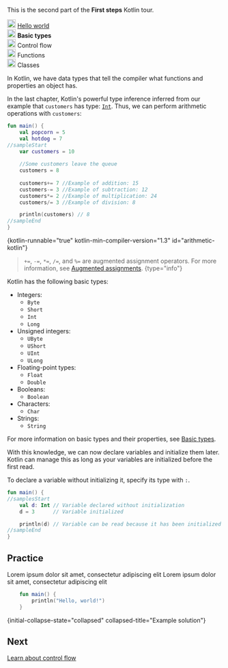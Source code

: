 [//]: # (title: Basic types)

<microformat>
    <p>This is the second part of the <strong>First steps</strong> Kotlin tour.</p>
    <p><img src="icon-1-done.svg" width="20" alt="First step"/> <a href="kotlin-tour-hello-world.md">Hello world</a><br/><img src="icon-2.svg" width="20" alt="Second step"/> <strong>Basic types</strong><br/><img src="icon-3-todo.svg" width="20" alt="Third step"/> Control flow<br/><img src="icon-4-todo.svg" width="20" alt="Fourth step"/> Functions<br/><img src="icon-5-todo.svg" width="20" alt="Fifth step"/> Classes</p>
</microformat>

In Kotlin, we have data types that tell the compiler what functions and properties an object has.

In the last chapter, Kotlin's powerful type inference inferred from our example that `customers` has type: [`Int`](https://kotlinlang.org/api/latest/jvm/stdlib/kotlin/-int/).
Thus, we can perform arithmetic operations with `customers`:

```kotlin
fun main() {
    val popcorn = 5
    val hotdog = 7 
//sampleStart
    var customers = 10
    
    //Some customers leave the queue
    customers = 8
    
    customers+= 7 //Example of addition: 15
    customers-= 3 //Example of subtraction: 12
    customers*= 2 //Example of multiplication: 24
    customers/= 3 //Example of division: 8

    println(customers) // 8
//sampleEnd
}
```
{kotlin-runnable="true" kotlin-min-compiler-version="1.3" id="arithmetic-kotlin"}

> `+=`, `-=`, `*=`, `/=`, and `%=` are augmented assignment operators. For more information, see [Augmented assignments](operator-overloading.md#augmented-assignments).
{type="info"}

Kotlin has the following basic types:
* Integers:
  * `Byte`
  * `Short`
  * `Int`
  * `Long`
* Unsigned integers:
  * `UByte`
  * `UShort`
  * `UInt`
  * `ULong`
* Floating-point types:
  * `Float`
  * `Double`
* Booleans:
  * `Boolean`
* Characters:
  * `Char`
* Strings:
  * `String`

For more information on basic types and their properties, see [Basic types](basic-types.md).

With this knowledge, we can now declare variables and initialize them later. Kotlin can manage this as long as your variables
are initialized before the first read.

To declare a variable without initializing it, specify its type with `:`. 

```kotlin
fun main() {
//samplesStart
    val d: Int // Variable declared without initialization
    d = 3      // Variable initialized

    println(d) // Variable can be read because it has been initialized
//sampleEnd
}
```

## Practice

<deflist collapsible="true">
    <def title="Exercise 1">
        Lorem ipsum dolor sit amet, consectetur adipiscing elit
    </def>
</deflist>

<deflist collapsible="true">
    <def title="Hint">
        Lorem ipsum dolor sit amet, consectetur adipiscing elit
    </def>
</deflist>

```kotlin
    fun main() {
        println("Hello, world!")
    }
```
{initial-collapse-state="collapsed" collapsed-title="Example solution"}

## Next

[Learn about control flow](kotlin-tour-control-flow.md)
